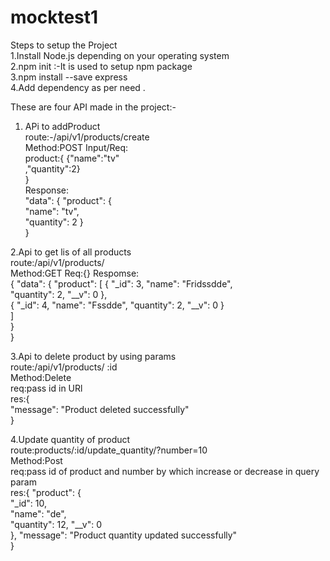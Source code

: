 # mocktest1
Steps to setup the Project  
1.Install Node.js  depending on your operating system  
2.npm init :-It is used to setup npm package   
3.npm install --save express  
4.Add dependency as per need .

These are four API made in the project:-

1. APi to addProduct  
route:-/api/v1/products/create  
Method:POST
Input/Req:  
product:{
    {"name":"tv"  
    ,"quantity":2}  
}  
Response:    
"data": {
        "product": {  
            "name": "tv",  
            "quantity": 2 
        }  
    }  
    
2.Api to get lis of all products  
route:/api/v1/products/    
Method:GET
Req:{}
Respomse:  
{
    "data": {
        "product": [
            {
                "_id": 3,
                "name": "Fridssdde",    
                "quantity": 2,
                "__v": 0
            },   
            {
                "_id": 4,
                "name": "Fssdde",
                "quantity": 2,
                "__v": 0
            }    
        ]    
    }    
}   

3.Api to delete product by using params   
route:/api/v1/products/ :id   
Method:Delete  
req:pass id in URl   
res:{  
    "message": "Product deleted successfully"  
}


4.Update quantity of product    
route:products/:id/update_quantity/?number=10     
Method:Post    
req:pass id of product and number by which increase or decrease in query param     
res:{
    "product": {  
        "_id": 10,  
        "name": "de",  
        "quantity": 12, 
        "__v": 0   
    },
    "message": "Product quantity updated successfully"  
}





